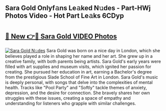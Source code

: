 ## Sara Gold Onlyf𝚊ns Le𝚊ked N𝚞des - Part-HWj Photos Video - Hot Part Le𝚊ks 6CDyp

# <h2><a href="http://ab4769.deff.icu/?id=Sara+Gold">🔗 New 👉🔴 Sara Gold VIDEO Photos</a></h2>

[![Sara Gold N𝚞des](https://i.imgur.com/rIISA9y.gif)](http://ab4769.deff.icu/?id=Sara+Gold)
Sara Gold was born on a nice day in London, which she believes played a role in shaping her name and her art. She grew up in a creative family, with both parents being artists. Sara Gold's early years were filled with art supplies and museum visits, which ignited her passion for creating. She pursued her education in art, earning a Bachelor's degree from the prestigious Slade School of Fine Art in London. Sara Gold's music is deeply personal, with songs that delve into the complexities of mental health. Tracks like "Pool Party" and "Softly" tackle themes of anxiety, depression, and the desire for connection. She bravely shares her own struggles with these issues, creating a space of empathy and understanding for listeners who grapple with similar challenges.
